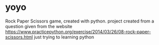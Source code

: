# yoyo
Rock Paper Scissors game, created with python. project created from a question given from the website https://www.practicepython.org/exercise/2014/03/26/08-rock-paper-scissors.html
just trying to learning python
